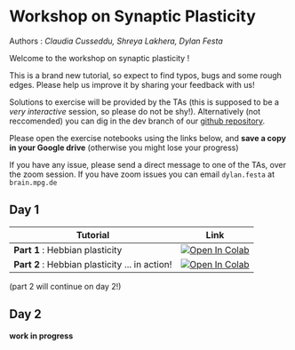 # Workshop on Synaptic Plasticity

Authors : *Claudia Cusseddu, Shreya Lakhera, Dylan Festa*

Welcome to the workshop on synaptic plasticity !

This is a brand new tutorial, so expect to find typos, bugs and some rough edges. Please help us improve it by sharing your feedback with us!

Solutions to exercise will be provided by the TAs (this is supposed to be a *very interactive* session, so please do not be shy!). Alternatively (not reccomended) you can dig in the dev branch of our [github repository](https://github.com/comp-neural-circuits/plasticity-workshop/tree/dev).

Please open the exercise notebooks using the links below, and **save a copy in your Google drive** (otherwise you might lose your progress)

If you have any issue, please send a direct message to one of the TAs, over the zoom session. If you have zoom issues you can email `dylan.festa`  at `brain.mpg.de`

## Day 1

| Tutorial     | Link |
| ----------- | ----------- |
| **Part 1** : Hebbian plasticity | [![Open In Colab](https://colab.research.google.com/assets/colab-badge.svg)](https://colab.research.google.com/github/comp-neural-circuits/plasticity-workshop/blob/main/rate_based.ipynb) |
| **Part 2** : Hebbian plasticity ... in action!| [![Open In Colab](https://colab.research.google.com/assets/colab-badge.svg)](https://colab.research.google.com/github/comp-neural-circuits/plasticity-workshop/blob/main/hebbian_plasticity_in_action.ipynb) |

(part 2 will continue on day 2!)

## Day 2

**work in progress**